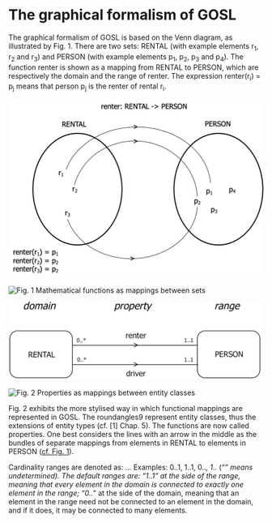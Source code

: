 # The graphical formalism of GOSL

[//]: <> (Appendix A assumes that the reader knows the graphical formalism of GOSL. This need not be)
[//]: <> (the case for everyone. Therefore, we copy the relevant part of [1] Chap. 6 below. The textual)
[//]: <> (formalism of GOSL is included already in Chap. 2, The basics of DEMO-SL)

The graphical formalism of GOSL is based on the Venn diagram, as illustrated by Fig. 1. There
are two sets: RENTAL (with example elements r<sub>1</sub>, r<sub>2</sub> and r<sub>3</sub>) and PERSON (with example elements
p<sub>1</sub>, p<sub>2</sub>, p<sub>3</sub> and p<sub>4</sub>). The function renter is shown as a mapping from RENTAL to PERSON,
which are respectively the domain and the range of renter. The expression renter(r<sub>i</sub>) = p<sub>j</sub> means
that person p<sub>j</sub> is the renter of rental r<sub>i</sub>.

<a name="mathfuncmapping"><img src="images/mathfuncmapping.jpg" alt="mathfuncmapping" width="600"/>

![Fig. 1 Mathematical functions as mappings between sets]()

<a name="propmapping"><img src="images/propmapping.jpg" alt="propmapping" width="500"/>

![Fig. 2 Properties as mappings between entity classes]()

Fig. 2 exhibits the more stylised way in which functional mappings are represented in
GOSL. The roundangles9 represent entity classes, thus the extensions of entity types (cf. [1]
Chap. 5). The functions are now called properties. One best considers the lines with an arrow in
the middle as the bundles of separate mappings from elements in RENTAL to elements in PERSON
([cf. Fig. 1](#mathfuncmapping)).

Cardinality ranges are denoted as: <min>..<max>. Examples: 0..1, 1..1,
0..*, 1..* (“*” means undetermined). The default ranges are:
“1..1” at the side of the range, meaning that every element in the domain
is connected to exactly one element in the range;
“0..*” at the side of the domain, meaning that an element in the range
need not be connected to an element in the domain, and if it does, it may
be connected to many elements.
